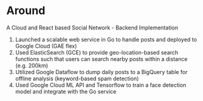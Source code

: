 # Around

A Cloud and React based Social Network - Backend Implementation

1. Launched a scalable web service in Go to handle posts and deployed to Google Cloud (GAE flex) 
2. Used ElasticSearch (GCE) to provide geo-location-based search functions such that users can search nearby posts within a      distance (e.g. 200km)
3. Utilized Google Dataflow to dump daily posts to a BigQuery table for offline analysis (keyword-based spam detection)
4. Used Google Cloud ML API and Tensorflow to train a face detection model and integrate with the Go service
